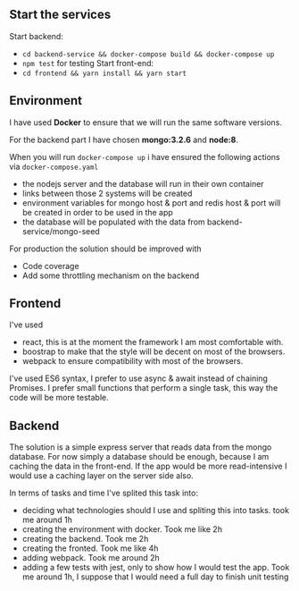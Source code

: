 ## Start the services

Start backend:
* `cd backend-service && docker-compose build && docker-compose up`
* `npm test` for testing
Start front-end:
* `cd frontend && yarn install && yarn start`

## Environment

I have used **Docker** to ensure that we will run the same software versions.

For the backend part I have chosen **mongo:3.2.6** and **node:8**.

When you will run `docker-compose up` i have ensured the following actions via `docker-compose.yaml`

* the nodejs server and the database will run in their own container
* links between those 2 systems will be created 
* environment variables for mongo host & port and redis host & port will be created in order to be used in the app
* the database will be populated with the data from backend-service/mongo-seed


For production the solution should be improved with
* Code coverage
* Add some throttling mechanism on the backend


## Frontend
I've used 
* react, this is at the moment the framework I am most comfortable with. 
* boostrap to make that the style will be decent on most of the browsers.
* webpack to ensure compatibility with most of the browsers.

I've used ES6 syntax, I prefer to use async & await instead of chaining Promises.
I prefer small functions that perform a single task, this way the code will be more testable.


## Backend
The solution is a simple express server that reads data from the mongo database.
For now simply a database should be enough, because I am caching the data in the front-end.
If the app would be more read-intensive I would use a caching layer on the server side also.


In terms of tasks and time I've splited this task into:
* deciding what technologies should I use and spliting this into tasks. took me around 1h
* creating the environment with docker. Took me like 2h
* creating the backend. Took me 2h
* creating the fronted. Took me like 4h
* adding webpack. Took me around 2h
* adding a few tests with jest, only to show how I would test the app. Took me around 1h, I suppose that I would need a full day to finish unit testing
